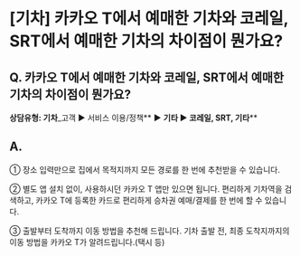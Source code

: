 # [기차] 카카오 T에서 예매한 기차와 코레일, SRT에서 예매한 기차의 차이점이 뭔가요?

**Q. 카카오 T에서 예매한 기차와 코레일, SRT에서 예매한 기차의 차이점이 뭔가요?**
---------------------------------------------------

**상담유형: 기차**\_고객 ▶ 서비스 이용/정책** **▶** **기타 ▶ 코레일, SRT, 기타****

**A.**
------

① 장소 입력만으로 집에서 목적지까지 모든 경로를 한 번에 추천받을 수 있습니다.  
  
② 별도 앱 설치 없이, 사용하시던 카카오 T 앱만 있으면 됩니다. 편리하게 기차역을 검색하고, 카카오 T에 등록한 카드로 편리하게 승차권 예매/결제를 한 번에 할 수 있습니다.  
  
③ 출발부터 도착까지 이동 방법을 추천해 드립니다. 기차 출발 전, 최종 도착지까지의 이동 방법을 카카오 T가 알려드립니다.(택시 등)